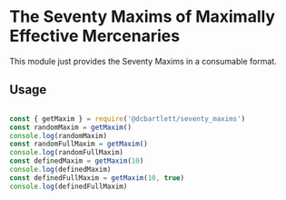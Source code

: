 # The Seventy Maxims of Maximally Effective Mercenaries

This module just provides the Seventy Maxims in a consumable format.

## Usage

```javascript

const { getMaxim } = require('@dcbartlett/seventy_maxims')
const randomMaxim = getMaxim()
console.log(randomMaxim)
const randomFullMaxim = getMaxim()
console.log(randomFullMaxim)
const definedMaxim = getMaxim(10)
console.log(definedMaxim)
const definedFullMaxim = getMaxim(10, true)
console.log(definedFullMaxim)

```